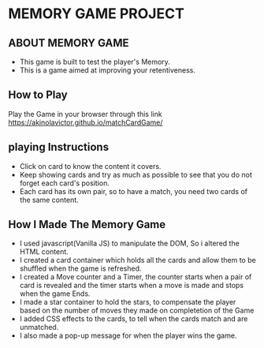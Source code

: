 # MEMORY GAME PROJECT
 
## ABOUT MEMORY GAME
* This game is built to test the player's Memory.
* This is a game aimed at improving your retentiveness.

## How to Play
Play the Game in your browser through this link https://akinolavictor.github.io/matchCardGame/

## playing Instructions
* Click on card to know the content it covers.
* Keep showing cards and try as much as possible to see that you do not forget each card's position.
* Each card has its own pair, so to have a match, you need two cards of the same content.

## How I Made The Memory Game
* I used javascript(Vanilla JS) to manipulate the DOM, So i altered the HTML content.
* I created a card container which holds all the cards and allow them to be shuffled when the game is refreshed.
* I created a Move counter and a Timer, the counter starts when a pair of card is revealed and the timer starts when a move is made and stops when the game Ends.
* I made a star container to hold the stars, to compensate the player based on the number of moves they made on completetion of the Game
* I added CSS effects to the cards, to tell when the cards match and are unmatched.
* I also made a pop-up message for when the player wins the game.
